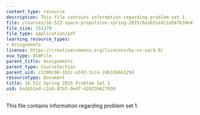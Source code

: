 ```yaml
---
content_type: resource
description: This file contains information regarding problem set 1.
file: /courses/16-522-space-propulsion-spring-2015/6a1651edc2a587b39e4742023b627930_MIT16_522S15_PS1.pdf
file_size: 151379
file_type: application/pdf
learning_resource_types:
- Assignments
license: https://creativecommons.org/licenses/by-nc-sa/4.0/
ocw_type: OCWFile
parent_title: Assignments
parent_type: CourseSection
parent_uid: c1300c9d-1b2c-a592-3cce-24633b6b329d
resourcetype: Document
title: 16.522 Spring 2015 Problem Set 1
uid: 6a1651ed-c2a5-87b3-9e47-42023b627930
---
```

This file contains information regarding problem set 1.